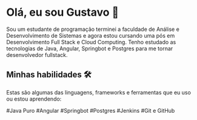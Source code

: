 # Olá, eu sou Gustavo 👋

Sou um estudante de programação terminei a faculdade de Análise e Desenvolvimento de Sistemas e agora estou cursando uma pós em Desenvolvimento Full Stack e Cloud Computing. Tenho estudado as tecnologias de Java, Angular, Springbot e Postgres para me tornar desenvolvedor fullstack.

## Minhas habilidades 🛠️

Estas são algumas das linguagens, frameworks e ferramentas que eu uso ou estou aprendendo:

#Java Puro
#Angular
#Springbot
#Postgres
#Jenkins
#Git e GitHub
